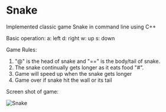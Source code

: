 # Snake
Implemented classic game Snake in command line using C++

Basic operation:
a:  left
d:  right
w:  up
s:  down

Game Rules:

1. "@" is the head of snake and "==" is the body/tail of snake. 
2. The snake continually gets longer as it eats food "#".
3. Game will speed up when the snake gets longer
4. Game over if snake hit the wall or its tail



Screen shot of game:

![Snake](C:\Users\Ming\HBuilderProjects\Resume\assets\images\portfolio\Snake.JPG)